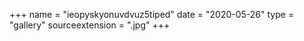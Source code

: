 +++
name = "ieopyskyonuvdvuz5tiped"
date = "2020-05-26"
type = "gallery"
sourceextension = ".jpg"
+++
